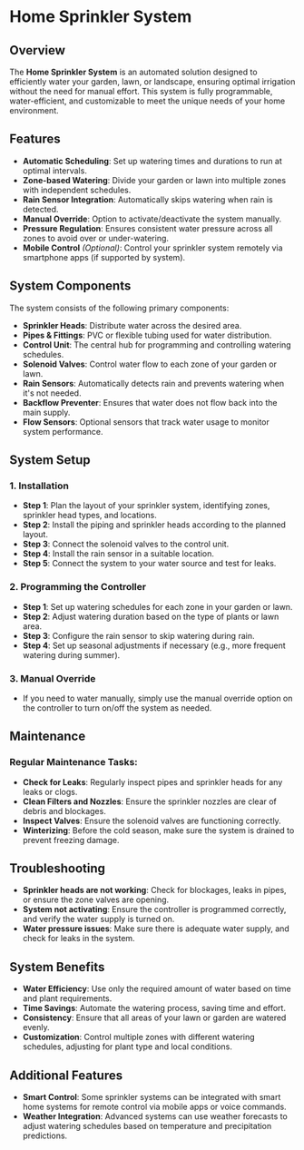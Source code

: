 # Home Sprinkler System

## Overview

The **Home Sprinkler System** is an automated solution designed to efficiently water your garden, lawn, or landscape, ensuring optimal irrigation without the need for manual effort. This system is fully programmable, water-efficient, and customizable to meet the unique needs of your home environment.

## Features

- **Automatic Scheduling**: Set up watering times and durations to run at optimal intervals.
- **Zone-based Watering**: Divide your garden or lawn into multiple zones with independent schedules.
- **Rain Sensor Integration**: Automatically skips watering when rain is detected.
- **Manual Override**: Option to activate/deactivate the system manually.
- **Pressure Regulation**: Ensures consistent water pressure across all zones to avoid over or under-watering.
- **Mobile Control** *(Optional)*: Control your sprinkler system remotely via smartphone apps (if supported by system).

## System Components

The system consists of the following primary components:

- **Sprinkler Heads**: Distribute water across the desired area.
- **Pipes & Fittings**: PVC or flexible tubing used for water distribution.
- **Control Unit**: The central hub for programming and controlling watering schedules.
- **Solenoid Valves**: Control water flow to each zone of your garden or lawn.
- **Rain Sensors**: Automatically detects rain and prevents watering when it's not needed.
- **Backflow Preventer**: Ensures that water does not flow back into the main supply.
- **Flow Sensors**: Optional sensors that track water usage to monitor system performance.

## System Setup

### 1. Installation

- **Step 1**: Plan the layout of your sprinkler system, identifying zones, sprinkler head types, and locations.
- **Step 2**: Install the piping and sprinkler heads according to the planned layout.
- **Step 3**: Connect the solenoid valves to the control unit.
- **Step 4**: Install the rain sensor in a suitable location.
- **Step 5**: Connect the system to your water source and test for leaks.

### 2. Programming the Controller

- **Step 1**: Set up watering schedules for each zone in your garden or lawn.
- **Step 2**: Adjust watering duration based on the type of plants or lawn area.
- **Step 3**: Configure the rain sensor to skip watering during rain.
- **Step 4**: Set up seasonal adjustments if necessary (e.g., more frequent watering during summer).

### 3. Manual Override

- If you need to water manually, simply use the manual override option on the controller to turn on/off the system as needed.

## Maintenance

### Regular Maintenance Tasks:

- **Check for Leaks**: Regularly inspect pipes and sprinkler heads for any leaks or clogs.
- **Clean Filters and Nozzles**: Ensure the sprinkler nozzles are clear of debris and blockages.
- **Inspect Valves**: Ensure the solenoid valves are functioning correctly.
- **Winterizing**: Before the cold season, make sure the system is drained to prevent freezing damage.

## Troubleshooting

- **Sprinkler heads are not working**: Check for blockages, leaks in pipes, or ensure the zone valves are opening.
- **System not activating**: Ensure the controller is programmed correctly, and verify the water supply is turned on.
- **Water pressure issues**: Make sure there is adequate water supply, and check for leaks in the system.

## System Benefits

- **Water Efficiency**: Use only the required amount of water based on time and plant requirements.
- **Time Savings**: Automate the watering process, saving time and effort.
- **Consistency**: Ensure that all areas of your lawn or garden are watered evenly.
- **Customization**: Control multiple zones with different watering schedules, adjusting for plant type and local conditions.

## Additional Features

- **Smart Control**: Some sprinkler systems can be integrated with smart home systems for remote control via mobile apps or voice commands.
- **Weather Integration**: Advanced systems can use weather forecasts to adjust watering schedules based on temperature and precipitation predictions.

